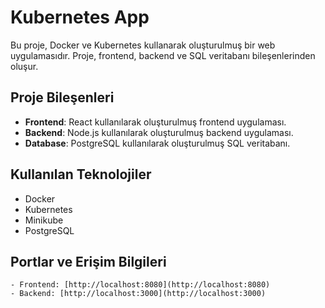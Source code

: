 # Kubernetes App

Bu proje, Docker ve Kubernetes kullanarak oluşturulmuş bir web uygulamasıdır. Proje, frontend, backend ve SQL veritabanı bileşenlerinden oluşur.

## Proje Bileşenleri

- **Frontend**: React kullanılarak oluşturulmuş frontend uygulaması.
- **Backend**: Node.js kullanılarak oluşturulmuş backend uygulaması.
- **Database**: PostgreSQL kullanılarak oluşturulmuş SQL veritabanı.

## Kullanılan Teknolojiler

- Docker
- Kubernetes
- Minikube
- PostgreSQL

## Portlar ve Erişim Bilgileri

    - Frontend: [http://localhost:8080](http://localhost:8080)
    - Backend: [http://localhost:3000](http://localhost:3000)




